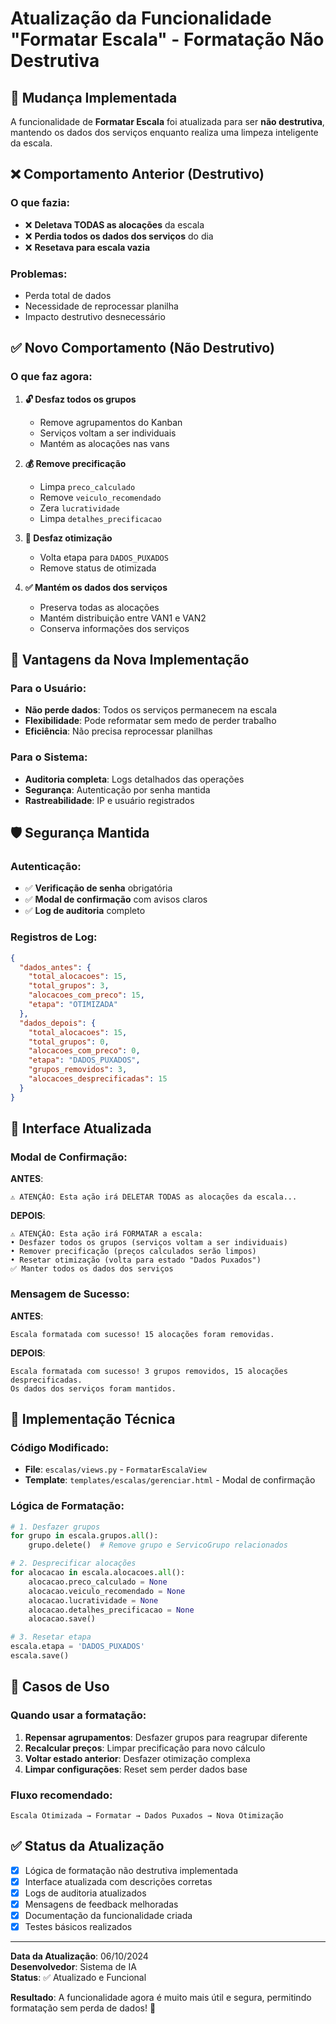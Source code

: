 # Atualização da Funcionalidade "Formatar Escala" - Formatação Não Destrutiva

## 🔄 Mudança Implementada

A funcionalidade de **Formatar Escala** foi atualizada para ser **não destrutiva**, mantendo os dados dos serviços enquanto realiza uma limpeza inteligente da escala.

## ❌ Comportamento Anterior (Destrutivo)

### O que fazia:
- ❌ **Deletava TODAS as alocações** da escala
- ❌ **Perdia todos os dados dos serviços** do dia
- ❌ **Resetava para escala vazia**

### Problemas:
- Perda total de dados
- Necessidade de reprocessar planilha
- Impacto destrutivo desnecessário

## ✅ Novo Comportamento (Não Destrutivo)

### O que faz agora:
1. **🔓 Desfaz todos os grupos**
   - Remove agrupamentos do Kanban
   - Serviços voltam a ser individuais
   - Mantém as alocações nas vans

2. **💰 Remove precificação**
   - Limpa `preco_calculado`
   - Remove `veiculo_recomendado`
   - Zera `lucratividade`
   - Limpa `detalhes_precificacao`

3. **🔄 Desfaz otimização**
   - Volta etapa para `DADOS_PUXADOS`
   - Remove status de otimizada

4. **✅ Mantém os dados dos serviços**
   - Preserva todas as alocações
   - Mantém distribuição entre VAN1 e VAN2
   - Conserva informações dos serviços

## 🎯 Vantagens da Nova Implementação

### Para o Usuário:
- **Não perde dados**: Todos os serviços permanecem na escala
- **Flexibilidade**: Pode reformatar sem medo de perder trabalho
- **Eficiência**: Não precisa reprocessar planilhas

### Para o Sistema:
- **Auditoria completa**: Logs detalhados das operações
- **Segurança**: Autenticação por senha mantida
- **Rastreabilidade**: IP e usuário registrados

## 🛡️ Segurança Mantida

### Autenticação:
- ✅ **Verificação de senha** obrigatória
- ✅ **Modal de confirmação** com avisos claros
- ✅ **Log de auditoria** completo

### Registros de Log:
```json
{
  "dados_antes": {
    "total_alocacoes": 15,
    "total_grupos": 3,
    "alocacoes_com_preco": 15,
    "etapa": "OTIMIZADA"
  },
  "dados_depois": {
    "total_alocacoes": 15,
    "total_grupos": 0,
    "alocacoes_com_preco": 0,
    "etapa": "DADOS_PUXADOS",
    "grupos_removidos": 3,
    "alocacoes_desprecificadas": 15
  }
}
```

## 📝 Interface Atualizada

### Modal de Confirmação:
**ANTES**:
```
⚠️ ATENÇÃO: Esta ação irá DELETAR TODAS as alocações da escala...
```

**DEPOIS**:
```
⚠️ ATENÇÃO: Esta ação irá FORMATAR a escala:
• Desfazer todos os grupos (serviços voltam a ser individuais)
• Remover precificação (preços calculados serão limpos)
• Resetar otimização (volta para estado "Dados Puxados")
✅ Manter todos os dados dos serviços
```

### Mensagem de Sucesso:
**ANTES**:
```
Escala formatada com sucesso! 15 alocações foram removidas.
```

**DEPOIS**:
```
Escala formatada com sucesso! 3 grupos removidos, 15 alocações desprecificadas. 
Os dados dos serviços foram mantidos.
```

## 🔧 Implementação Técnica

### Código Modificado:
- **File**: `escalas/views.py` - `FormatarEscalaView`
- **Template**: `templates/escalas/gerenciar.html` - Modal de confirmação

### Lógica de Formatação:
```python
# 1. Desfazer grupos
for grupo in escala.grupos.all():
    grupo.delete()  # Remove grupo e ServicoGrupo relacionados

# 2. Desprecificar alocações
for alocacao in escala.alocacoes.all():
    alocacao.preco_calculado = None
    alocacao.veiculo_recomendado = None
    alocacao.lucratividade = None
    alocacao.detalhes_precificacao = None
    alocacao.save()

# 3. Resetar etapa
escala.etapa = 'DADOS_PUXADOS'
escala.save()
```

## 🎯 Casos de Uso

### Quando usar a formatação:
1. **Repensar agrupamentos**: Desfazer grupos para reagrupar diferente
2. **Recalcular preços**: Limpar precificação para novo cálculo
3. **Voltar estado anterior**: Desfazer otimização complexa
4. **Limpar configurações**: Reset sem perder dados base

### Fluxo recomendado:
```
Escala Otimizada → Formatar → Dados Puxados → Nova Otimização
```

## ✅ Status da Atualização

- [x] Lógica de formatação não destrutiva implementada
- [x] Interface atualizada com descrições corretas
- [x] Logs de auditoria atualizados
- [x] Mensagens de feedback melhoradas
- [x] Documentação da funcionalidade criada
- [x] Testes básicos realizados

---

**Data da Atualização**: 06/10/2024  
**Desenvolvedor**: Sistema de IA  
**Status**: ✅ Atualizado e Funcional

**Resultado**: A funcionalidade agora é muito mais útil e segura, permitindo formatação sem perda de dados! 🎉